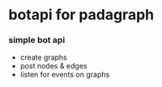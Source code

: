 # botapi for padagraph

### simple bot api

* create graphs 
* post nodes & edges 
* listen for events on graphs 
